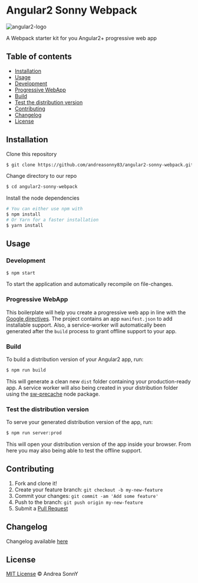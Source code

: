 # Angular2 Sonny Webpack 

![angular2-logo](http://i.imgur.com/50XbMNR.png)

A Webpack starter kit for you Angular2+ progressive web app

## Table of contents

*   [Installation](#installation)
*   [Usage](#usage)
  *   [Development](#development)
  *   [Progressive WebApp](#progressive-webapp)
  *   [Build](#build)
  *   [Test the distribution version](#test-the-distribution-version)
*   [Contributing](#contributing)
*   [Changelog](#changelog)
*   [License](#license)

## Installation

Clone this repository

```sh
$ git clone https://github.com/andreasonny83/angular2-sonny-webpack.git
```

Change directory to our repo

```sh
$ cd angular2-sonny-webpack
```

Install the node dependencies

```bash
# You can either use npm with
$ npm install
# Or Yarn for a faster installation
$ yarn install
```

## Usage

### Development

```bash
$ npm start
```

To start the application and automatically recompile on file-changes.

### Progressive WebApp

This boilerplate will help you create a progressive web app in line with the [Google directives](https://developers.google.com/web/progressive-web-apps/).
The project contains an app `manifest.json` to add installable support.
Also, a service-worker will automatically been generated after the `build` process to grant offline support to your app.

### Build

To build a distribution version of your Angular2 app, run:

```bash
$ npm run build
```

This will generate a clean new `dist` folder containing your production-ready app.
A service worker will also being created in your distribution folder using the [sw-precache](https://github.com/GoogleChrome/sw-precache) node package.

### Test the distribution version

To serve your generated distribution version of the app, run:

```bash
$ npm run server:prod
```

This will open your distribution version of the app inside your browser. From here you may also being able to test the offline support.

## Contributing

1.  Fork and clone it!
1.  Create your feature branch: `git checkout -b my-new-feature`
1.  Commit your changes: `git commit -am 'Add some feature'`
1.  Push to the branch: `git push origin my-new-feature`
1.  Submit a [Pull Request](https://github.com/andreasonny83/angular2-sonny-webpack/pull/new/master)

## Changelog

Changelog available [here](https://github.com/andreasonny83/angular2-sonny-webpack/blob/master/CHANGELOG.md)

## License

[MIT License](https://github.com/andreasonny83/angular2-sonny-webpack/blob/master/LICENSE) © Andrea SonnY
